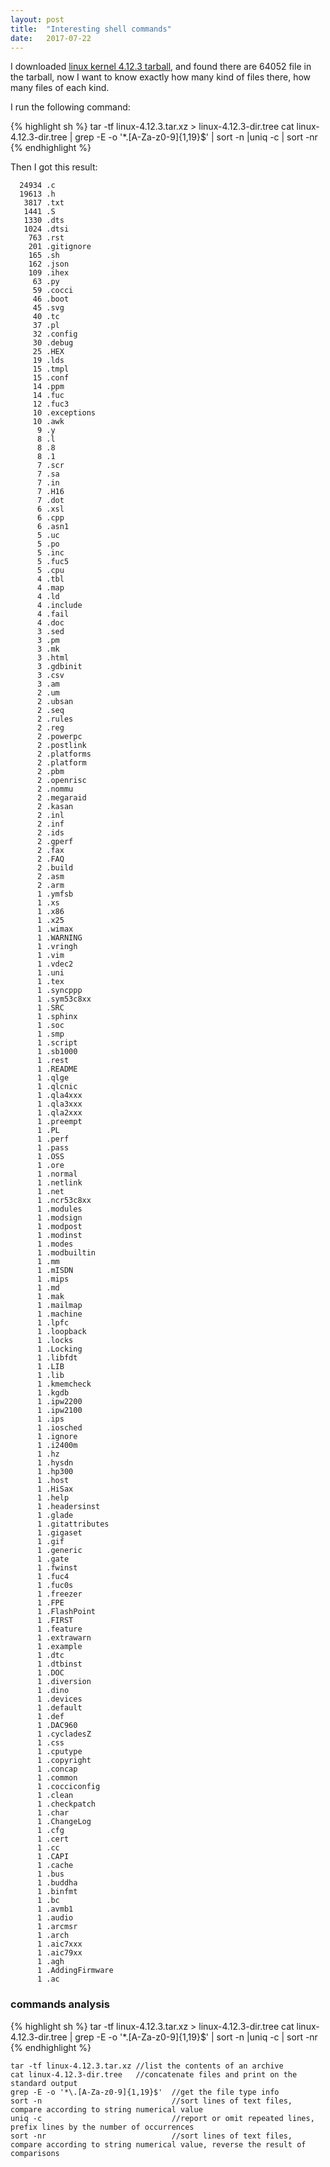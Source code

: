 ```yaml
---
layout: post
title:  "Interesting shell commands"
date:   2017-07-22
---
```


I downloaded [linux kernel 4.12.3 tarball](https://cdn.kernel.org/pub/linux/kernel/v4.x/linux-4.12.3.tar.xz), and found there are 64052 file in the tarball, now I want to know exactly how many kind of files there, how many files of each kind.

I run the following command:


{% highlight sh %}
tar -tf linux-4.12.3.tar.xz > linux-4.12.3-dir.tree
cat linux-4.12.3-dir.tree | grep -E -o '*\.[A-Za-z0-9]{1,19}$' | sort -n |uniq -c | sort -nr
{% endhighlight %}


Then I got this result:

```
  24934 .c
  19613 .h
   3817 .txt
   1441 .S
   1330 .dts
   1024 .dtsi
    763 .rst
    201 .gitignore
    165 .sh
    162 .json
    109 .ihex
     63 .py
     59 .cocci
     46 .boot
     45 .svg
     40 .tc
     37 .pl
     32 .config
     30 .debug
     25 .HEX
     19 .lds
     15 .tmpl
     15 .conf
     14 .ppm
     14 .fuc
     12 .fuc3
     10 .exceptions
     10 .awk
      9 .y
      8 .l
      8 .8
      8 .1
      7 .scr
      7 .sa
      7 .in
      7 .H16
      7 .dot
      6 .xsl
      6 .cpp
      6 .asn1
      5 .uc
      5 .po
      5 .inc
      5 .fuc5
      5 .cpu
      4 .tbl
      4 .map
      4 .ld
      4 .include
      4 .fail
      4 .doc
      3 .sed
      3 .pm
      3 .mk
      3 .html
      3 .gdbinit
      3 .csv
      3 .am
      2 .um
      2 .ubsan
      2 .seq
      2 .rules
      2 .reg
      2 .powerpc
      2 .postlink
      2 .platforms
      2 .platform
      2 .pbm
      2 .openrisc
      2 .nommu
      2 .megaraid
      2 .kasan
      2 .inl
      2 .inf
      2 .ids
      2 .gperf
      2 .fax
      2 .FAQ
      2 .build
      2 .asm
      2 .arm
      1 .ymfsb
      1 .xs
      1 .x86
      1 .x25
      1 .wimax
      1 .WARNING
      1 .vringh
      1 .vim
      1 .vdec2
      1 .uni
      1 .tex
      1 .syncppp
      1 .sym53c8xx
      1 .SRC
      1 .sphinx
      1 .soc
      1 .smp
      1 .script
      1 .sb1000
      1 .rest
      1 .README
      1 .qlge
      1 .qlcnic
      1 .qla4xxx
      1 .qla3xxx
      1 .qla2xxx
      1 .preempt
      1 .PL
      1 .perf
      1 .pass
      1 .OSS
      1 .ore
      1 .normal
      1 .netlink
      1 .net
      1 .ncr53c8xx
      1 .modules
      1 .modsign
      1 .modpost
      1 .modinst
      1 .modes
      1 .modbuiltin
      1 .mm
      1 .mISDN
      1 .mips
      1 .md
      1 .mak
      1 .mailmap
      1 .machine
      1 .lpfc
      1 .loopback
      1 .locks
      1 .Locking
      1 .libfdt
      1 .LIB
      1 .lib
      1 .kmemcheck
      1 .kgdb
      1 .ipw2200
      1 .ipw2100
      1 .ips
      1 .iosched
      1 .ignore
      1 .i2400m
      1 .hz
      1 .hysdn
      1 .hp300
      1 .host
      1 .HiSax
      1 .help
      1 .headersinst
      1 .glade
      1 .gitattributes
      1 .gigaset
      1 .gif
      1 .generic
      1 .gate
      1 .fwinst
      1 .fuc4
      1 .fuc0s
      1 .freezer
      1 .FPE
      1 .FlashPoint
      1 .FIRST
      1 .feature
      1 .extrawarn
      1 .example
      1 .dtc
      1 .dtbinst
      1 .DOC
      1 .diversion
      1 .dino
      1 .devices
      1 .default
      1 .def
      1 .DAC960
      1 .cycladesZ
      1 .css
      1 .cputype
      1 .copyright
      1 .concap
      1 .common
      1 .cocciconfig
      1 .clean
      1 .checkpatch
      1 .char
      1 .ChangeLog
      1 .cfg
      1 .cert
      1 .cc
      1 .CAPI
      1 .cache
      1 .bus
      1 .buddha
      1 .binfmt
      1 .bc
      1 .avmb1
      1 .audio
      1 .arcmsr
      1 .arch
      1 .aic7xxx
      1 .aic79xx
      1 .agh
      1 .AddingFirmware
      1 .ac
```

### commands analysis

{% highlight sh %}
tar -tf linux-4.12.3.tar.xz > linux-4.12.3-dir.tree
cat linux-4.12.3-dir.tree | grep -E -o '*\.[A-Za-z0-9]{1,19}$' | sort -n |uniq -c | sort -nr
{% endhighlight %}

```shell
tar -tf linux-4.12.3.tar.xz //list the contents of an archive
cat linux-4.12.3-dir.tree   //concatenate files and print on the standard output
grep -E -o '*\.[A-Za-z0-9]{1,19}$'  //get the file type info
sort -n                             //sort lines of text files, compare according to string numerical value
uniq -c                             //report or omit repeated lines, prefix lines by the number of occurrences
sort -nr                            //sort lines of text files, compare according to string numerical value, reverse the result of comparisons
```
